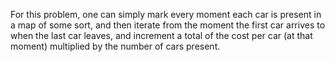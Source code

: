 For this problem, one can simply mark every moment each car is present in a map of some sort, and then iterate from the moment the first car arrives to when the last car leaves, and increment a total of the cost per car (at that moment) multiplied by the number of cars present.
